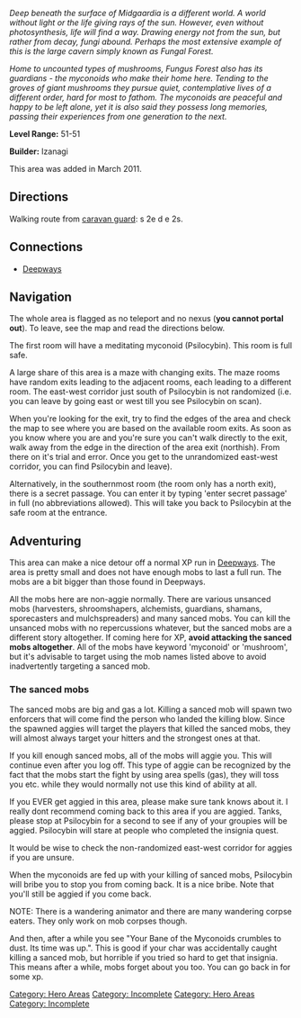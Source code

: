 *Deep beneath the surface of Midgaardia is a different world. A world
without light or the life giving rays of the sun. However, even without
photosynthesis, life will find a way. Drawing energy not from the sun,
but rather from decay, fungi abound. Perhaps the most extensive example
of this is the large cavern simply known as Fungal Forest.*

*Home to uncounted types of mushrooms, Fungus Forest also has its
guardians - the myconoids who make their home here. Tending to the
groves of giant mushrooms they pursue quiet, contemplative lives of a
different order, hard for most to fathom. The myconoids are peaceful and
happy to be left alone, yet it is also said they possess long memories,
passing their experiences from one generation to the next.*

**Level Range:** 51-51

**Builder:** Izanagi

This area was added in March 2011.

## Directions

Walking route from [caravan guard](Caravan_Guard "wikilink"): s 2e d e
2s.

## Connections

-   [Deepways](:Category:_Deepways "wikilink")

## Navigation

The whole area is flagged as no teleport and no nexus (**you cannot
portal out**). To leave, see the map and read the directions below.

The first room will have a meditating myconoid (Psilocybin). This room
is full safe.

A large share of this area is a maze with changing exits. The maze rooms
have random exits leading to the adjacent rooms, each leading to a
different room. The east-west corridor just south of Psilocybin is not
randomized (i.e. you can leave by going east or west till you see
Psilocybin on scan).

When you're looking for the exit, try to find the edges of the area and
check the map to see where you are based on the available room exits. As
soon as you know where you are and you're sure you can't walk directly
to the exit, walk away from the edge in the direction of the area exit
(northish). From there on it's trial and error. Once you get to the
unrandomized east-west corridor, you can find Psilocybin and leave).

Alternatively, in the southernmost room (the room only has a north
exit), there is a secret passage. You can enter it by typing 'enter
secret passage' in full (no abbreviations allowed). This will take you
back to Psilocybin at the safe room at the entrance.

## Adventuring

This area can make a nice detour off a normal XP run in [
Deepways](:Category:_Deepways "wikilink"). The area is pretty small and
does not have enough mobs to last a full run. The mobs are a bit bigger
than those found in Deepways.

All the mobs here are non-aggie normally. There are various unsanced
mobs (harvesters, shroomshapers, alchemists, guardians, shamans,
sporecasters and mulchspreaders) and many sanced mobs. You can kill the
unsanced mobs with no repercussions whatever, but the sanced mobs are a
different story altogether. If coming here for XP, **avoid attacking the
sanced mobs altogether**. All of the mobs have keyword 'myconoid' or
'mushroom', but it's advisable to target using the mob names listed
above to avoid inadvertently targeting a sanced mob.

### The sanced mobs

The sanced mobs are big and gas a lot. Killing a sanced mob will spawn
two enforcers that will come find the person who landed the killing
blow. Since the spawned aggies will target the players that killed the
sanced mobs, they will almost always target your hitters and the
strongest ones at that.

If you kill enough sanced mobs, all of the mobs will aggie you. This
will continue even after you log off. This type of aggie can be
recognized by the fact that the mobs start the fight by using area
spells (gas), they will toss you etc. while they would normally not use
this kind of ability at all.

If you EVER get aggied in this area, please make sure tank knows about
it. I really dont recommend coming back to this area if you are aggied.
Tanks, please stop at Psilocybin for a second to see if any of your
groupies will be aggied. Psilocybin will stare at people who completed
the insignia quest.

It would be wise to check the non-randomized east-west corridor for
aggies if you are unsure.

When the myconoids are fed up with your killing of sanced mobs,
Psilocybin will bribe you to stop you from coming back. It is a nice
bribe. Note that you'll still be aggied if you come back.

NOTE: There is a wandering animator and there are many wandering corpse
eaters. They only work on mob corpses though.

And then, after a while you see "Your Bane of the Myconoids crumbles to
dust. Its time was up.". This is good if your char was accidentally
caught killing a sanced mob, but horrible if you tried so hard to get
that insignia. This means after a while, mobs forget about you too. You
can go back in for some xp.

[Category: Hero Areas](Category:_Hero_Areas "wikilink") [Category:
Incomplete](Category:_Incomplete "wikilink") [Category: Hero
Areas](Category:_Hero_Areas "wikilink") [Category:
Incomplete](Category:_Incomplete "wikilink")
